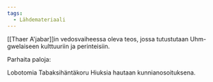 ```yaml
---
tags:
  - Lähdemateriaali
---
```

[[Thaer A'jabar]]in vedosvaiheessa oleva teos, jossa tutustutaan Uhm-gwelaiseen kulttuuriin ja perinteisiin.

Parhaita paloja:

Lobotomia 
Tabaksihäntäkoru
Hiuksia hautaan kunnianosoituksena.
